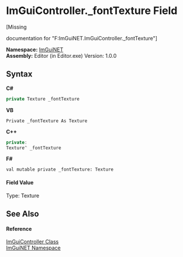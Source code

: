 # ImGuiController._fontTexture Field
 

\[Missing <summary> documentation for "F:ImGuiNET.ImGuiController._fontTexture"\]

**Namespace:**&nbsp;<a href="7ecbdf68-1567-8265-0ab1-032412bfb743">ImGuiNET</a><br />**Assembly:**&nbsp;Editor (in Editor.exe) Version: 1.0.0

## Syntax

**C#**<br />
``` C#
private Texture _fontTexture
```

**VB**<br />
``` VB
Private _fontTexture As Texture
```

**C++**<br />
``` C++
private:
Texture^ _fontTexture
```

**F#**<br />
``` F#
val mutable private _fontTexture: Texture
```


#### Field Value
Type: Texture

## See Also


#### Reference
<a href="dc8569e8-a101-000f-d0db-652eaa2a83fb">ImGuiController Class</a><br /><a href="7ecbdf68-1567-8265-0ab1-032412bfb743">ImGuiNET Namespace</a><br />